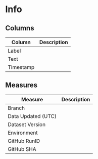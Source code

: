 ﻿# Info

## Columns

| Column    | Description |
| --------- | ----------- |
| Label     |             |
| Text      |             |
| Timestamp |             |

## Measures

| Measure            | Description |
| ------------------ | ----------- |
| Branch             |             |
| Data Updated (UTC) |             |
| Dataset Version    |             |
| Environment        |             |
| GitHub RunID       |             |
| GitHub SHA         |             |
